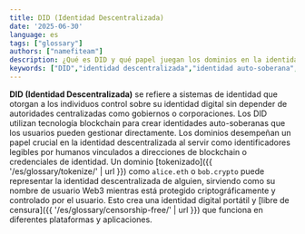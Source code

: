 ```yaml
---
title: DID (Identidad Descentralizada)
date: '2025-06-30'
language: es
tags: ["glossary"]
authors: ["namefiteam"]
description: ¿Qué es DID y qué papel juegan los dominios en la identidad descentralizada?
keywords: ["DID","identidad descentralizada","identidad auto-soberana","identidad blockchain","identidad Web3"]
---
```



**DID (Identidad Descentralizada)** se refiere a sistemas de identidad que otorgan a los individuos control sobre su identidad digital sin depender de autoridades centralizadas como gobiernos o corporaciones. Los DID utilizan tecnología blockchain para crear identidades auto-soberanas que los usuarios pueden gestionar directamente. Los dominios desempeñan un papel crucial en la identidad descentralizada al servir como identificadores legibles por humanos vinculados a direcciones de blockchain o credenciales de identidad. Un dominio [tokenizado]({{ '/es/glossary/tokenize/' | url }}) como `alice.eth` o `bob.crypto` puede representar la identidad descentralizada de alguien, sirviendo como su nombre de usuario Web3 mientras está protegido criptográficamente y controlado por el usuario. Esto crea una identidad digital portátil y [libre de censura]({{ '/es/glossary/censorship-free/' | url }}) que funciona en diferentes plataformas y aplicaciones.